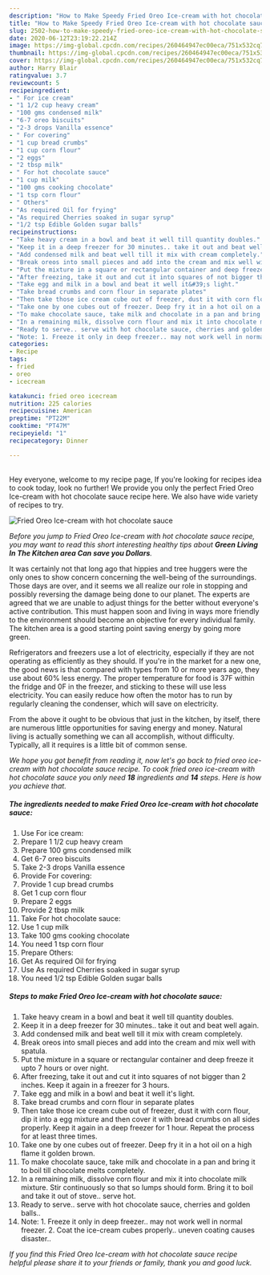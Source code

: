 ```yaml
---
description: "How to Make Speedy Fried Oreo Ice-cream with hot chocolate sauce"
title: "How to Make Speedy Fried Oreo Ice-cream with hot chocolate sauce"
slug: 2502-how-to-make-speedy-fried-oreo-ice-cream-with-hot-chocolate-sauce
date: 2020-06-12T23:19:22.214Z
image: https://img-global.cpcdn.com/recipes/260464947ec00eca/751x532cq70/fried-oreo-ice-cream-with-hot-chocolate-sauce-recipe-main-photo.jpg
thumbnail: https://img-global.cpcdn.com/recipes/260464947ec00eca/751x532cq70/fried-oreo-ice-cream-with-hot-chocolate-sauce-recipe-main-photo.jpg
cover: https://img-global.cpcdn.com/recipes/260464947ec00eca/751x532cq70/fried-oreo-ice-cream-with-hot-chocolate-sauce-recipe-main-photo.jpg
author: Harry Blair
ratingvalue: 3.7
reviewcount: 5
recipeingredient:
- " For ice cream"
- "1 1/2 cup heavy cream"
- "100 gms condensed milk"
- "6-7 oreo biscuits"
- "2-3 drops Vanilla essence"
- " For covering"
- "1 cup bread crumbs"
- "1 cup corn flour"
- "2 eggs"
- "2 tbsp milk"
- " For hot chocolate sauce"
- "1 cup milk"
- "100 gms cooking chocolate"
- "1 tsp corn flour"
- " Others"
- "As required Oil for frying"
- "As required Cherries soaked in sugar syrup"
- "1/2 tsp Edible Golden sugar balls"
recipeinstructions:
- "Take heavy cream in a bowl and beat it well till quantity doubles."
- "Keep it in a deep freezer for 30 minutes.. take it out and beat well again."
- "Add condensed milk and beat well till it mix with cream completely."
- "Break oreos into small pieces and add into the cream and mix well with spatula."
- "Put the mixture in a square or rectangular container and deep freeze it upto 7 hours or over night."
- "After freezing, take it out and cut it into squares of not bigger than 2 inches. Keep it again in a freezer for 3 hours."
- "Take egg and milk in a bowl and beat it well it&#39;s light."
- "Take bread crumbs and corn flour in separate plates"
- "Then take those ice cream cube out of freezer, dust it with corn flour, dip it into a egg mixture and then cover it with bread crumbs on all sides properly. Keep it again in a deep freezer for 1 hour. Repeat the process for at least three times."
- "Take one by one cubes out of freezer. Deep fry it in a hot oil on a high flame it golden brown."
- "To make chocolate sauce, take milk and chocolate in a pan and bring it to boil till chocolate melts completely."
- "In a remaining milk, dissolve corn flour and mix it into chocolate milk mixture. Stir continuously so that so lumps should form. Bring it to boil and take it out of stove.. serve hot."
- "Ready to serve.. serve with hot chocolate sauce, cherries and golden balls.."
- "Note: 1. Freeze it only in deep freezer.. may not work well in normal freezer. 2. Coat the ice-cream cubes properly.. uneven coating causes disaster.."
categories:
- Recipe
tags:
- fried
- oreo
- icecream

katakunci: fried oreo icecream 
nutrition: 225 calories
recipecuisine: American
preptime: "PT22M"
cooktime: "PT47M"
recipeyield: "1"
recipecategory: Dinner

---
```

<br>
Hey everyone, welcome to my recipe page, If you're looking for recipes idea to cook today, look no further! We provide you only the perfect Fried Oreo Ice-cream with hot chocolate sauce recipe here. We also have wide variety of recipes to try.
<br>


![Fried Oreo Ice-cream with hot chocolate sauce](https://img-global.cpcdn.com/recipes/260464947ec00eca/751x532cq70/fried-oreo-ice-cream-with-hot-chocolate-sauce-recipe-main-photo.jpg)

<i>Before you jump to Fried Oreo Ice-cream with hot chocolate sauce recipe, you may want to read this short interesting healthy tips about 
<strong>Green Living In The Kitchen area Can save you Dollars</strong>.</i>
</br>

It was certainly not that long ago that hippies and tree huggers were the only ones to show concern concerning the well-being of the surroundings. Those days are over, and it seems we all realize our role in stopping and possibly reversing the damage being done to our planet. The experts are agreed that we are unable to adjust things for the better without everyone's active contribution. This must happen soon and living in ways more friendly to the environment should become an objective for every individual family. The kitchen area is a good starting point saving energy by going more green.

Refrigerators and freezers use a lot of electricity, especially if they are not operating as efficiently as they should. If you're in the market for a new one, the good news is that compared with types from 10 or more years ago, they use about 60% less energy. The proper temperature for food is 37F within the fridge and 0F in the freezer, and sticking to these will use less electricity. You can easily reduce how often the motor has to run by regularly cleaning the condenser, which will save on electricity.

From the above it ought to be obvious that just in the kitchen, by itself, there are numerous little opportunities for saving energy and money. Natural living is actually something we can all accomplish, without difficulty. Typically, all it requires is a little bit of common sense.


<i>We hope you got benefit from reading it, now let's go back to fried oreo ice-cream with hot chocolate sauce recipe. To cook fried oreo ice-cream with hot chocolate sauce you only need <strong>18</strong> ingredients and <strong>14</strong> steps. Here is how you achieve that.
</i>

##### The ingredients needed to make Fried Oreo Ice-cream with hot chocolate sauce:

1. Use  For ice cream:
1. Prepare 1 1/2 cup heavy cream
1. Prepare 100 gms condensed milk
1. Get 6-7 oreo biscuits
1. Take 2-3 drops Vanilla essence
1. Provide  For covering:
1. Provide 1 cup bread crumbs
1. Get 1 cup corn flour
1. Prepare 2 eggs
1. Provide 2 tbsp milk
1. Take  For hot chocolate sauce:
1. Use 1 cup milk
1. Take 100 gms cooking chocolate
1. You need 1 tsp corn flour
1. Prepare  Others:
1. Get As required Oil for frying
1. Use As required Cherries soaked in sugar syrup
1. You need 1/2 tsp Edible Golden sugar balls


##### Steps to make Fried Oreo Ice-cream with hot chocolate sauce:

1. Take heavy cream in a bowl and beat it well till quantity doubles.
1. Keep it in a deep freezer for 30 minutes.. take it out and beat well again.
1. Add condensed milk and beat well till it mix with cream completely.
1. Break oreos into small pieces and add into the cream and mix well with spatula.
1. Put the mixture in a square or rectangular container and deep freeze it upto 7 hours or over night.
1. After freezing, take it out and cut it into squares of not bigger than 2 inches. Keep it again in a freezer for 3 hours.
1. Take egg and milk in a bowl and beat it well it&#39;s light.
1. Take bread crumbs and corn flour in separate plates
1. Then take those ice cream cube out of freezer, dust it with corn flour, dip it into a egg mixture and then cover it with bread crumbs on all sides properly. Keep it again in a deep freezer for 1 hour. Repeat the process for at least three times.
1. Take one by one cubes out of freezer. Deep fry it in a hot oil on a high flame it golden brown.
1. To make chocolate sauce, take milk and chocolate in a pan and bring it to boil till chocolate melts completely.
1. In a remaining milk, dissolve corn flour and mix it into chocolate milk mixture. Stir continuously so that so lumps should form. Bring it to boil and take it out of stove.. serve hot.
1. Ready to serve.. serve with hot chocolate sauce, cherries and golden balls..
1. Note: 1. Freeze it only in deep freezer.. may not work well in normal freezer. 2. Coat the ice-cream cubes properly.. uneven coating causes disaster..


<i>If you find this Fried Oreo Ice-cream with hot chocolate sauce recipe helpful please share it to your friends or family, thank you and good luck.</i>
